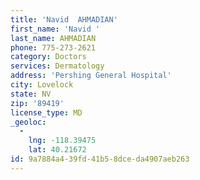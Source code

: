 ```yaml
---
title: 'Navid  AHMADIAN'
first_name: 'Navid '
last_name: AHMADIAN
phone: 775-273-2621
category: Doctors
services: Dermatology
address: 'Pershing General Hospital'
city: Lovelock
state: NV
zip: '89419'
license_type: MD
_geoloc:
  -
    lng: -118.39475
    lat: 40.21672
id: 9a7884a4-39fd-41b5-8dce-da4907aeb263
---
```

